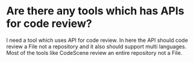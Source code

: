 
# Are there any tools which has APIs for code review?

I need a tool which uses API for code review. In here the API should code review a File not a repository and it also should support multi languages.
Most of the tools like CodeScene review an entire repository not a File.

        